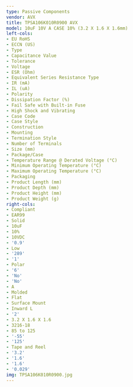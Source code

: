 ```yaml
---
type: Passive Components
vendor: AVX
title: TPSA106K010R0900 AVX
model: 10uF 10V A CASE 10% (3.2 X 1.6 X 1.6mm)
left-cols:
- EU RoHS
- ECCN (US)
- Type
- Capacitance Value
- Tolerance
- Voltage
- ESR (Ohm)
- Equivalent Series Resistance Type
- IR (mA)
- IL (uA)
- Polarity
- Dissipation Factor (%)
- Fail Safe with Built-in Fuse
- High Shock and Vibrating
- Case Code
- Case Style
- Construction
- Mounting
- Termination Style
- Number of Terminals
- Size (mm)
- Package/Case
- Temperature Range @ Derated Voltage (°C)
- Minimum Operating Temperature (°C)
- Maximum Operating Temperature (°C)
- Packaging
- Product Length (mm)
- Product Depth (mm)
- Product Height (mm)
- Product Weight (g)
right-cols:
- Compliant
- EAR99
- Solid
- 10uF
- 10%
- 10VDC
- '0.9'
- Low
- '289'
- '1'
- Polar
- '6'
- 'No'
- 'No'
- A
- Molded
- Flat
- Surface Mount
- Inward L
- '2'
- 3.2 X 1.6 X 1.6
- 3216-18
- 85 to 125
- '-55'
- '125'
- Tape and Reel
- '3.2'
- '1.6'
- '1.6'
- '0.029'
img: TPSA106K010R0900.jpg
---
```

